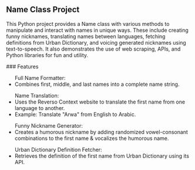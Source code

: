 ## Name Class Project
<p>This Python project provides a Name class with various methods to manipulate and interact with names in unique ways. These include creating funny nicknames, translating names between languages, fetching definitions from Urban Dictionary, and voicing generated nicknames using text-to-speech. It also demonstrates the use of web scraping, APIs, and Python libraries for fun and utility.</p>
### Features
<ul>Full Name Formatter:
<li>Combines first, middle, and last names into a complete name string.</li>
</ul>
<ul>Name Translation:
<li>Uses the Reverso Context website to translate the first name from one language to another.</li>
<li>Example: Translate "Arwa" from English to Arabic.</li>
</ul>
<ul>Funny Nickname Generator:
<li>Creates a humorous nickname by adding randomized vowel-consonant combinations to the first name & vocalizes the humorous name.</li>
</ul>
<ul>Urban Dictionary Definition Fetcher:
<li>Retrieves the definition of the first name from Urban Dictionary using its API.</li>
</ul>
